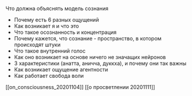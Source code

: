 Что должна объяснять модель сознания
- Почему есть 6 разных ощущений
- Как возникает я и что это
- Что такое осознанность и концентрация
- Почему кажется, что сознание - пространство, в котором происходят штуки
- Что такое внутренний голос
- Как оно возникает на основе ничего не значащих нейронов
- 3 характеристики (анатта, аничча, дуккха), и почему они так важны
- Как возникает ощущение агентности
- Как работает свобода воли

[[on_consciousness_20201104]]
[[о просветлении 20201111]]
